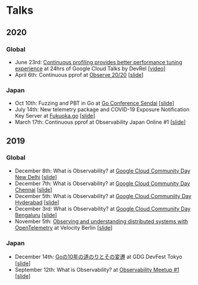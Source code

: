 # Talks

## 2020

### Global

* June 23rd: [Continuous profiling provides better performance tuning experience](https://cloudonair.withgoogle.com/events/june-devrel-google-cloud-talks?talk=apac-talk10) at 24hrs of Google Cloud Talks by DevRel [[video](https://youtu.be/D-T6l2X2rb4)]
* April 6th: Continuous pprof at [Observe 20/20](https://observe2020.io/) [[slide](http://bit.ly/20200406-continuous-pprof)]

### Japan

* Oct 10th: Fuzzing and PBT in Go at [Go Conference Sendai](https://sendai.gocon.jp/) [[slide](https://bit.ly/20201010-gocon-sendai)]
* July 14th: New telemetry package and COVID-19 Exposure Notification Key Server at [Fukuoka.go](https://fukuokago.connpass.com/event/180414/) [[slide](https://bit.ly/20200714-exposure-notification)]
* March 17th: Continuous pprof at Observability Japan Online #1 [[slide](https://docs.google.com/presentation/d/1NhAvLsbxagr7rnOUBs92X4EhEwZLE8hieAzLj-6zuo0/edit?usp=sharing)]

## 2019

### Global

* December 8th: What is Observability? at [Google Cloud Community Day New Delhi](https://www.meetup.com/ja-JP/gdgcloudnd/events/266254112/) [[slide](https://docs.google.com/presentation/d/1S44FvalcgKoQc-iiY0HP2aTjwHy336lgGVIkoFmz1RY/edit?usp=sharing)]
* December 7th: What is Observability? at [Google Cloud Community Day Chennai](https://www.meetup.com/ja-JP/GdgCloudChennai/events/266081385/) [[slide](https://docs.google.com/presentation/d/1S44FvalcgKoQc-iiY0HP2aTjwHy336lgGVIkoFmz1RY/edit?usp=sharing)]
* December 5th: What is Observability? at [Google Cloud Communiity Day Hyderabad](https://www.meetup.com/ja-JP/Google-Cloud-Developer-Community-Hyderabad/events/266379934/) [[slide](https://docs.google.com/presentation/d/1S44FvalcgKoQc-iiY0HP2aTjwHy336lgGVIkoFmz1RY/edit?usp=sharing)]
* December 3rd: What is Observability? at [Google Cloud Community Day Bengaluru](https://www.meetup.com/ja-JP/gdgcblr/events/266161392/) [[slide](https://docs.google.com/presentation/d/1S44FvalcgKoQc-iiY0HP2aTjwHy336lgGVIkoFmz1RY/edit?usp=sharing)]
* November 5th: [Observing and understanding distributed systems with OpenTelemetry](https://conferences.oreilly.com/velocity/vl-eu/public/schedule/detail/78883) at Velocity Berlin [[slide](https://docs.google.com/presentation/d/1KetPD8hTUGqo9bjZywoKbA_yzj4w5WElHZoWW53pI64/edit?usp=sharing)]

### Japan

* December 14th: [Goの10年の道のりとその変遷](https://tokyo.gdgjapan.org/devfest2019/session/yoshi-yamaguchi) at GDG DevFest Tokyo [[slide](https://docs.google.com/presentation/d/1T-xFDLgJTvHJcIjOro82zFD6JWHqP7M-EaRnvZA6Q60/edit?usp=sharing)]
* September 12th: What is Observability? at [Observability Meetup #1](https://newrelic.co.jp/events/meetup/observability-meetup-1) [[slide](https://docs.google.com/presentation/d/1WN6loimg87ih4GnsqlaEb1FGxEH_SXQ1WXubYzl6lEM/edit?usp=sharing)]
